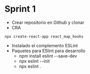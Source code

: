 # Sprint 1

- Crear repositorio en Github y clonar
- CRA 

```
npx create-react-app react_map_hooks
```

- Instalado el complemento ESLint
- Paquetes para ESlint para desarrollo
    - npm install eslint --save-dev
    - npx eslint --init
    - npx eslint .